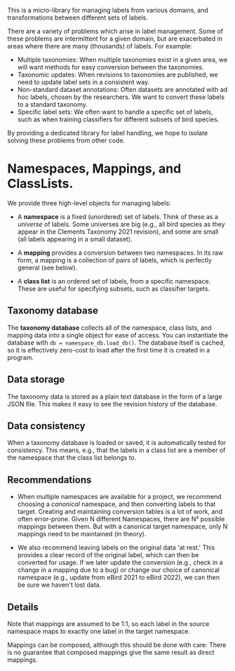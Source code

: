 This is a micro-library for managing labels from various domains, and
transformations between different sets of labels.

There are a variety of problems which arise in label management. Some of these
problems are intermittent for a given domain, but are exacerbated in areas where
there are many (thousands) of labels. For example:

*   Multiple taxonomies: When multiple taxonomies exist in a given area, we will
    want methods for easy conversion between the taxonomies.
*   Taxonomic updates: When revisions to taxonomies are published, we need to
    update label sets in a consistent way.
*   Non-standard dataset annotations: Often datasets are annotated with ad hoc
    labels, chosen by the researchers. We want to convert these labels to a
    standard taxonomy.
*   Specific label sets: We often want to handle a specific set of labels, such
    as when training classifiers for different subsets of bird species.

By providing a dedicated library for label handling, we hope to isolate solving
these problems from other code.

# Namespaces, Mappings, and ClassLists.

We provide three high-level objects for managing labels:

*   A **namespace** is a fixed (unordered) set of labels. Think of these as a
    *universe* of labels. Some universes are big (e.g., all bird species as they
    appear in the Clements Taxonomy 2021 revision), and some are small (all
    labels appearing in a small dataset).

*   A **mapping** provides a conversion between two namespaces. In its raw form,
    a mapping is a collection of pairs of labels, which is perfectly general
    (see below).

*   A **class list** is an ordered set of labels, from a specific namespace.
    These are useful for specifying subsets, such as classifier targets.

## Taxonomy database

The **taxonomy database** collects all of the namespace, class lists, and
mapping data into a single object for ease of access. You can instantiate the
database with `db = namespace_db.load_db()`. The database itself is cached, so
it is effectively zero-cost to load after the first time it is created in a
program.

## Data storage

The taxonomy data is stored as a plain text database in the form of a large JSON
file. This makes it easy to see the revision history of the database.

## Data consistency

When a taxonomy database is loaded or saved, it is automatically tested for
consistency. This means, e.g., that the labels in a class list are a member of
the namespace that the class list belongs to.

## Recommendations

*   When multiple namespaces are available for a project, we recommend choosing
    a *canonical* namespace, and then converting labels to that target. Creating
    and maintaining conversion tables is a lot of work, and often error-prone.
    Given N different Namespaces, there are N² possible mappings between them.
    But with a canonical target namespace, only N mappings need to be maintained
    (in theory).

*   We also recommend leaving labels on the original data 'at rest.' This
    provides a clear record of the original label, which can then be converted
    for usage. If we later update the conversion (e.g., check in a change in a
    mapping due to a bug) or change our choice of canonical namespace (e.g.,
    update from eBird 2021 to eBird 2022), we can then be sure we haven't lost
    data.

## Details

Note that mappings are assumed to be 1:1, so each label in the source namespace
maps to exactly one label in the target namespace.

Mappings can be composed, although this should be done with care: There is no
guarantee that composed mappings give the same result as direct mappings.
